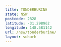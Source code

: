 ```yaml
---
title: TONDERBURINE
state: NSW
postcode: 2828
latitude: -31.298962
longitude: 148.581142
url: /nsw/tonderburine/
layout: suburb
---
```

